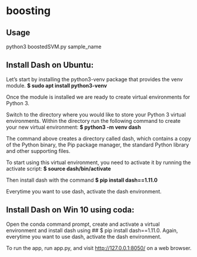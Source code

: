 # boosting
## Usage
python3 boostedSVM.py sample_name


## Install Dash on Ubuntu: 
  
Let’s start by installing the python3-venv package that provides the venv module.
**$ sudo apt install python3-venv**

Once the module is installed we are ready to create virtual environments for Python 3.

Switch to the directory where you would like to store your Python 3 virtual environments. Within the directory run the following command to create your new virtual environment:
**$ python3 -m venv dash**

The command above creates a directory called dash, which contains a copy of the Python binary, the Pip package manager, the standard Python library and other supporting files.

To start using this virtual environment, you need to activate it by running the activate script:
**$ source dash/bin/activate**

Then install dash with the command 
**$ pip install dash==1.11.0**

Everytime you want to use dash, activate the dash environment.

## Install Dash on Win 10 using coda: 

Open the conda command prompt, create and activate a virtual environment and install dash using ## $ pip install dash==1.11.0. Again, everytime you want to use dash, activate the dash environment.

To run the app, run app.py, and visit http://127.0.0.1:8050/ on a web browser.
